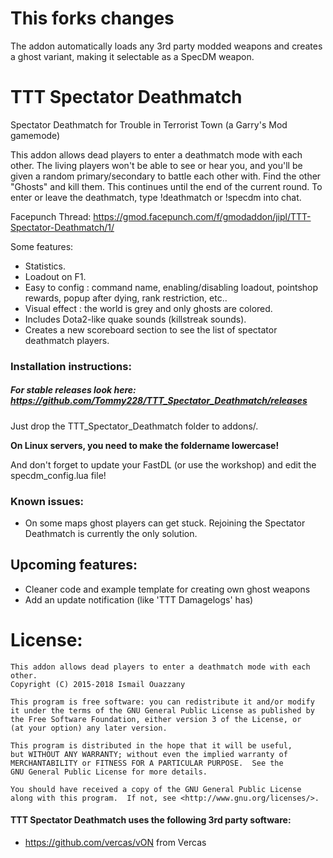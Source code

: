 This forks changes
========================

The addon automatically loads any 3rd party modded weapons and creates a ghost variant, making it selectable as a SpecDM weapon.


TTT Spectator Deathmatch
========================

Spectator Deathmatch for Trouble in Terrorist Town (a Garry's Mod gamemode)

This addon allows dead players to enter a deathmatch mode with each other. The living players won't be able to see or hear you, and you'll be given a random primary/secondary to battle each other with. Find the other "Ghosts" and kill them. This continues until the end of the current round. To enter or leave the deathmatch, type !deathmatch or !specdm into chat.

Facepunch Thread: https://gmod.facepunch.com/f/gmodaddon/jipl/TTT-Spectator-Deathmatch/1/


Some features:
- Statistics.
- Loadout on F1.
- Easy to config : command name, enabling/disabling loadout, pointshop rewards, popup after dying, rank restriction, etc..
- Visual effect : the world is grey and only ghosts are colored.
- Includes Dota2-like quake sounds (killstreak sounds).
- Creates a new scoreboard section to see the list of spectator deathmatch players.

### Installation instructions:

##### For *stable* releases look here: https://github.com/Tommy228/TTT_Spectator_Deathmatch/releases

Just drop the TTT_Spectator_Deathmatch folder to addons/.

**On Linux servers, you need to make the foldername lowercase!**

And don't forget to update your FastDL (or use the workshop) and edit the specdm_config.lua file!


### Known issues:
- On some maps ghost players can get stuck. Rejoining the Spectator Deathmatch is currently the only solution.


## Upcoming features:

* Cleaner code and example template for creating own ghost weapons
* Add an update notification (like 'TTT Damagelogs' has)


# License:

    This addon allows dead players to enter a deathmatch mode with each other.
    Copyright (C) 2015-2018 Ismail Ouazzany

    This program is free software: you can redistribute it and/or modify
    it under the terms of the GNU General Public License as published by
    the Free Software Foundation, either version 3 of the License, or
    (at your option) any later version.

    This program is distributed in the hope that it will be useful,
    but WITHOUT ANY WARRANTY; without even the implied warranty of
    MERCHANTABILITY or FITNESS FOR A PARTICULAR PURPOSE.  See the
    GNU General Public License for more details.

    You should have received a copy of the GNU General Public License
    along with this program.  If not, see <http://www.gnu.org/licenses/>.

#### TTT Spectator Deathmatch uses the following 3rd party software:
- https://github.com/vercas/vON from Vercas
